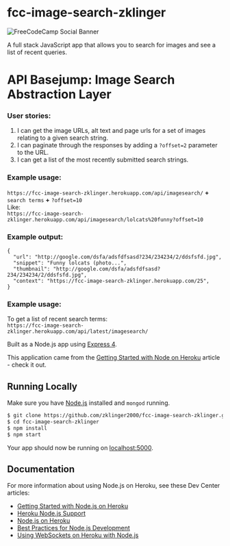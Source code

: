 # fcc-image-search-zklinger

![FreeCodeCamp Social Banner](https://s3.amazonaws.com/freecodecamp/wide-social-banner.png)

A full stack JavaScript app that allows you to search for images and see a list of recent queries.

# API Basejump: Image Search Abstraction Layer
### User stories:
1. I can get the image URLs, alt text and page urls for a set of images relating to a given search string.  
1. I can paginate through the responses by adding a `?offset=2` parameter to the URL.
1. I can get a list of the most recently submitted search strings.  

### Example usage:
`https://fcc-image-search-zklinger.herokuapp.com/api/imagesearch/` **+** `search terms` **+** `?offset=10`  
Like:  
`https://fcc-image-search-zklinger.herokuapp.com/api/imagesearch/lolcats%20funny?offset=10`

### Example output:
```
{
  "url": "http://google.com/dsfa/adsfdfsasd?234/234234/2/ddsfsfd.jpg",
  "snippet": "Funny lolcats (photo...",
  "thumbnail": "http://google.com/dsfa/adsfdfsasd?234/234234/2/ddsfsfd.jpg",
  "context": "https://fcc-image-search-zklinger.herokuapp.com/25",
}
```
### Example usage:
To get a list of recent search terms:  
`https://fcc-image-search-zklinger.herokuapp.com/api/latest/imagesearch/`

Built as a Node.js app using [Express 4](http://expressjs.com/).

This application came from the [Getting Started with Node on Heroku](https://devcenter.heroku.com/articles/getting-started-with-nodejs) article - check it out.

## Running Locally

Make sure you have [Node.js](http://nodejs.org/) installed and `mongod` running.

```sh
$ git clone https://github.com/zklinger2000/fcc-image-search-zklinger.git
$ cd fcc-image-search-zklinger
$ npm install
$ npm start
```

Your app should now be running on [localhost:5000](http://localhost:5000/).

## Documentation

For more information about using Node.js on Heroku, see these Dev Center articles:

- [Getting Started with Node.js on Heroku](https://devcenter.heroku.com/articles/getting-started-with-nodejs)
- [Heroku Node.js Support](https://devcenter.heroku.com/articles/nodejs-support)
- [Node.js on Heroku](https://devcenter.heroku.com/categories/nodejs)
- [Best Practices for Node.js Development](https://devcenter.heroku.com/articles/node-best-practices)
- [Using WebSockets on Heroku with Node.js](https://devcenter.heroku.com/articles/node-websockets)
